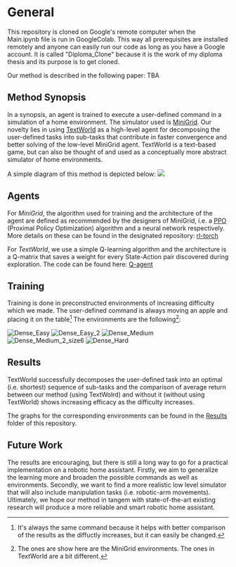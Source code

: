 # General
This repository is cloned on Google's remote computer when the Main.ipynb file is run in GoogleColab. This way all prerequisites are installed remotely and anyone can easily run our code as long as you have a Google account.
It is called "Diploma_Clone" because it is the work of my diploma thesis and its purpose is to get cloned.

Our method is described in the following paper: TBA


##  Method Synopsis
In a synopsis, an agent is trained to execute a user-defined command in a simulation of a home environment. The simulator used is [MiniGrid](https://github.com/Farama-Foundation/gym-minigrid). Our novelty lies in using [TextWorld](https://github.com/microsoft/TextWorld) as a high-level agent for decomposing the user-defined tasks into sub-tasks that contribute in faster convergence and better solving of the low-level MiniGrid agent. TextWorld is a text-based game, but can also be thought of and used as a conceptually more abstract simulator of home environments.

A simple diagram of this method is depicted below:
![](https://user-images.githubusercontent.com/54399132/184197141-8e32962f-412a-45e2-a5a3-b0ddb1467fef.png)


## Agents
For _MiniGrid_, the algorithm used for training and the architecture of the agent are defined as recommended by the designers of MiniGrid, i.e. a [PPO](https://arxiv.org/pdf/1707.06347.pdf) (Proximal Policy Optimization) algorithm and a neural network respectively. 
More details on these can be found in the designated repository: [rl-torch](https://github.com/lcswillems/rl-starter-files)

For _TextWorld_, we use a simple Q-learning algorithm and the architecture is a Q-matrix that saves a weight for every State-Action pair discovered during exploration. The code can be found here: [Q-agent](https://github.com/AthanasiosPetsanis/Diploma_Temp/blob/main/TextWorld/MyPy/Q_agent.py)


## Training
Training is done in preconstructed environments of increasing difficulty which we made. The user-defined command is always moving an apple and placing it on the table[^1] The environments are the following[^2]:

![Dense_Easy](https://user-images.githubusercontent.com/54399132/184203097-d93aff84-2723-413f-bbb1-5b476834317a.png) ![Dense_Easy_2](https://user-images.githubusercontent.com/54399132/184203239-594e1cdc-b8da-40c0-bb66-cdb5095924b1.png) ![Dense_Medium](https://user-images.githubusercontent.com/54399132/184203857-e7237d45-29dc-4dbf-9961-0ade382d7476.png) ![Dense_Medium_2_size6](https://user-images.githubusercontent.com/54399132/184203935-c6165d03-6268-4b4a-9671-1e208169ef8f.png) ![Dense_Hard](https://user-images.githubusercontent.com/54399132/184203696-80652a0f-9e59-49c3-b543-d143a75b72fa.png)

## Results
TextWorld successfully decomposes the user-defined task into an optimal (i.e. shortest) sequence of sub-tasks and the comparison of average return between our method (using TextWolrd) and without it (without using TextWorld) shows increasing efficacy as the difficulty increases.

The graphs for the corresponding environments can be found in the [Results](https://github.com/AthanasiosPetsanis/Diploma_Clone/tree/main/Results) folder of this repository. 


## Future Work
The results are encouraging, but there is still a long way to go for a practical implementation on a robotic home assistant. Firstly, we aim to generalize the learning more and broaden the possible commands as well as environments. Secondly, we want to find a more realistic low level simulator that will also include manipulation tasks (i.e. robotic-arm movements). Ultimately, we hope our method in tangem with state-of-the-art existing research will produce a more reliable and smart robotic home assistant.






[^1]: It's always the same command because it helps with better comparison of the results as the diffuctly increases, but it can easily be changed.
[^2]: The ones are show here are the MiniGrid environments. The ones in TextWorld are a bit different.
